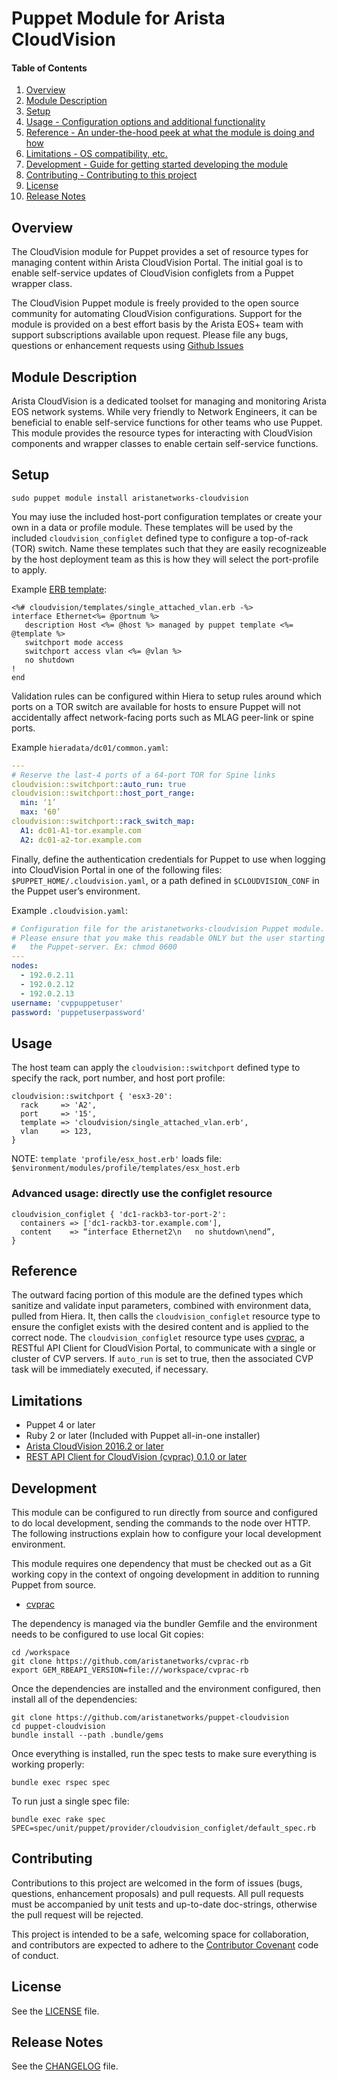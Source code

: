 # Puppet Module for Arista CloudVision

#### Table of Contents

1. [Overview](#overview)
2. [Module Description](#module-description)
3. [Setup](#setup)
4. [Usage - Configuration options and additional functionality](#usage)
5. [Reference - An under-the-hood peek at what the module is doing and how](#reference)
6. [Limitations - OS compatibility, etc.](#limitations)
7. [Development - Guide for getting started developing the module](#development)
8. [Contributing - Contributing to this project](#contributing)
9. [License](#license)
10. [Release Notes](#release-notes)

## Overview

The CloudVision module for Puppet provides a set of resource types for managing
content within Arista CloudVision Portal.  The initial goal is to enable
self-service updates of CloudVision configlets from a Puppet wrapper class.

The CloudVision Puppet module is freely provided to the open source community
for automating CloudVision configurations.  Support for the module is provided
on a best effort basis by the Arista EOS+ team with support subscriptions
available upon request. Please file any bugs, questions or enhancement requests
using [Github Issues](http://github.com/aristanetworks/puppet-cloudvision/issues)

## Module Description

Arista CloudVision is a dedicated toolset for managing and monitoring Arista
EOS network systems.  While very friendly to Network Engineers, it can be
beneficial to enable self-service functions for other teams who use Puppet.
This module provides the resource types for interacting with CloudVision
components and wrapper classes to enable certain self-service functions.

## Setup

```sudo puppet module install aristanetworks-cloudvision```

You may iuse the included host-port configuration templates or create your own
in a data or profile module. These templates will be used by the included
`cloudvision_configlet` defined type to configure a top-of-rack (TOR) switch.
Name these templates such that they are easily recognizeable by the host
deployment team as this is how they will select the port-profile to apply.

Example [ERB template](https://docs.puppet.com/puppet/4.9/lang_template_erb.html):

``` erb
<%# cloudvision/templates/single_attached_vlan.erb -%>
interface Ethernet<%= @portnum %>
   description Host <%= @host %> managed by puppet template <%= @template %>
   switchport mode access
   switchport access vlan <%= @vlan %>
   no shutdown
!
end
```

Validation rules can be configured within Hiera to setup rules around which
ports on a TOR switch are available for hosts to ensure Puppet will not
accidentally affect network-facing ports such as MLAG peer-link or spine ports.

Example `hieradata/dc01/common.yaml`:
``` yaml
---
# Reserve the last-4 ports of a 64-port TOR for Spine links
cloudvision::switchport::auto_run: true
cloudvision::switchport::host_port_range:
  min: ‘1’
  max: ‘60’
cloudvision::switchport::rack_switch_map:
  A1: dc01-A1-tor.example.com
  A2: dc01-a2-tor.example.com
```

Finally, define the authentication credentials for Puppet to use when logging
into CloudVision Portal in one of the following files:
`$PUPPET_HOME/.cloudvision.yaml`, or a path defined in `$CLOUDVISION_CONF` in
the Puppet user’s environment.

Example `.cloudvision.yaml`:
``` yaml
# Configuration file for the aristanetworks-cloudvision Puppet module.
# Please ensure that you make this readable ONLY but the user starting
#   the Puppet-server. Ex: chmod 0600
---
nodes:
  - 192.0.2.11
  - 192.0.2.12
  - 192.0.2.13
username: 'cvppuppetuser'
password: 'puppetuserpassword'
```

## Usage

The host team can apply the `cloudvision::switchport` defined type to specify
the rack, port number, and host port profile:

``` puppet
cloudvision::switchport { 'esx3-20':
  rack     => 'A2',
  port     => '15',
  template => 'cloudvision/single_attached_vlan.erb',
  vlan     => 123,
}
```

NOTE: `template 'profile/esx_host.erb'` loads file:
`$environment/modules/profile/templates/esx_host.erb`

### Advanced usage: directly use the configlet resource

``` puppet
cloudvision_configlet { 'dc1-rackb3-tor-port-2':
  containers => ['dc1-rackb3-tor.example.com'],
  content    => “interface Ethernet2\n   no shutdown\nend”,
}
```

## Reference

The outward facing portion of this module are the defined types which sanitize
and validate input parameters, combined with environment data, pulled from
Hiera. It, then calls the `cloudvision_configlet` resource type to ensure the
configlet exists with the desired content and is applied to the correct node.
The `cloudvision_configlet` resource type uses [cvprac][cvprac], a RESTful API
Client for CloudVision Portal, to communicate with a single or cluster of CVP
servers.  If `auto_run` is set to true, then the associated CVP task will be
immediately executed, if necessary.

## Limitations
* Puppet 4 or later
* Ruby 2 or later (Included with Puppet all-in-one installer)
* [Arista CloudVision 2016.2 or later](arista)
* [REST API Client for CloudVision (cvprac) 0.1.0 or later](cvprac)

## Development

This module can be configured to run directly from source and configured to do
local development, sending the commands to the node over HTTP.  The following
instructions explain how to configure your local development environment.

This module requires one dependency that must be checked out as a Git working
copy in the context of ongoing development in addition to running Puppet from
source.

 * [cvprac][cvprac]

The dependency is managed via the bundler Gemfile and the environment needs to
be configured to use local Git copies:

    cd /workspace
    git clone https://github.com/aristanetworks/cvprac-rb
    export GEM_RBEAPI_VERSION=file:///workspace/cvprac-rb

Once the dependencies are installed and the environment configured, then
install all of the dependencies:

    git clone https://github.com/aristanetworks/puppet-cloudvision
    cd puppet-cloudvision
    bundle install --path .bundle/gems

Once everything is installed, run the spec tests to make sure everything is
working properly:

    bundle exec rspec spec

To run just a single spec file:

    bundle exec rake spec SPEC=spec/unit/puppet/provider/cloudvision_configlet/default_spec.rb

## Contributing

Contributions to this project are welcomed in the form of issues (bugs,
questions, enhancement proposals) and pull requests.  All pull requests must be
accompanied by unit tests and up-to-date doc-strings, otherwise the pull
request will be rejected.

This project is intended to be a safe, welcoming space for collaboration, and
contributors are expected to adhere to the [Contributor
Covenant](http://contributor-covenant.org) code of conduct.

## License

See the [LICENSE](LICENSE) file.

## Release Notes

See the [CHANGELOG](CHANGELOG.md) file.


[cvprac]: https://github.com/aristanetworks/cvprac-rb
[arista]: http://www.arista.com


